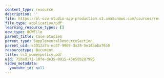 ```yaml
---
content_type: resource
description: ''
file: https://ol-ocw-studio-app-production.s3.amazonaws.com/courses/res-14-001-abdul-latif-jameel-poverty-action-lab-executive-training-evaluating-social-programs-2009-spring-2009/75bed17110fede39091545e50b287995_cs3_womenpolicy.pdf
file_type: application/pdf
learning_resource_types: []
ocw_type: OCWFile
parent_title: Case Studies
parent_type: SupplementalResourceSection
parent_uid: e3312a7a-ec87-9969-3a28-5e14aaba76b8
resourcetype: Document
title: cs3_womenpolicy.pdf
uid: 75bed171-10fe-de39-0915-45e50b287995
video_metadata:
  youtube_id: null
---
```

